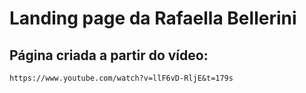 # Landing page da Rafaella Bellerini

<h2>Página criada a partir do vídeo:</h2>

```
https://www.youtube.com/watch?v=llF6vD-RljE&t=179s
```
